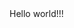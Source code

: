 
<!DOCTYPE html>
<html lang="en">
<body>
  <title> Hello! </title>
</body>
<head>
  Hello world!!!
</head>
</html>
